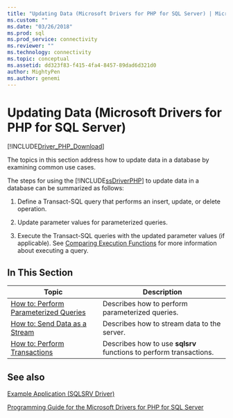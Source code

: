 ```yaml
---
title: "Updating Data (Microsoft Drivers for PHP for SQL Server) | Microsoft Docs"
ms.custom: ""
ms.date: "03/26/2018"
ms.prod: sql
ms.prod_service: connectivity
ms.reviewer: ""
ms.technology: connectivity
ms.topic: conceptual
ms.assetid: dd323f83-f415-4fa4-8457-89dad6d321d0
author: MightyPen
ms.author: genemi
---
```

# Updating Data (Microsoft Drivers for PHP for SQL Server)
[!INCLUDE[Driver_PHP_Download](../../includes/driver_php_download.md)]

The topics in this section address how to update data in a database by examining common use cases.  
  
The steps for using the [!INCLUDE[ssDriverPHP](../../includes/ssdriverphp_md.md)] to update data in a database can be summarized as follows:  
  
1.  Define a Transact-SQL query that performs an insert, update, or delete operation.  
  
2.  Update parameter values for parameterized queries.  
  
3.  Execute the Transact-SQL queries with the updated parameter values (if applicable). See [Comparing Execution Functions](../../connect/php/comparing-execution-functions.md) for more information about executing a query.  
  
## In This Section  
  
|Topic|Description|  
|---------|---------------|  
|[How to: Perform Parameterized Queries](../../connect/php/how-to-perform-parameterized-queries.md)|Describes how to perform parameterized queries.|  
|[How to: Send Data as a Stream](../../connect/php/how-to-send-data-as-a-stream.md)|Describes how to stream data to the server.|  
|[How to: Perform Transactions](../../connect/php/how-to-perform-transactions.md)|Describes how to use **sqlsrv** functions to perform transactions.|  
  
## See also  
[Example Application &#40;SQLSRV Driver&#41;](../../connect/php/example-application-sqlsrv-driver.md)

[Programming Guide for the Microsoft Drivers for PHP for SQL Server](../../connect/php/programming-guide-for-php-sql-driver.md)
  
